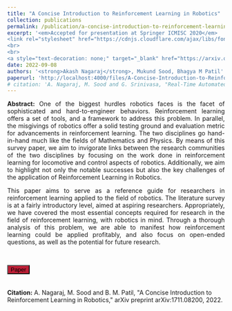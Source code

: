 ```yaml
---
title: "A Concise Introduction to Reinforcement Learning in Robotics"
collection: publications
permalink: /publication/a-concise-introduction-to-reinforcement-learning-in-robotics
excerpt: '<em>Accepted for presentation at Springer ICMISC 2020</em>
<link rel="stylesheet" href="https://cdnjs.cloudflare.com/ajax/libs/font-awesome/6.2.0/css/all.min.css" integrity="sha512-xh6O/CkQoPOWDdYTDqeRdPCVd1SpvCA9XXcUnZS2FmJNp1coAFzvtCN9BmamE+4aHK8yyUHUSCcJHgXloTyT2A==" crossorigin="anonymous" referrerpolicy="no-referrer" />
<br>
<br>
<a style="text-decoration: none;" target="_blank" href="https://arxiv.org/abs/2210.07397"><button style="background-color: #bd1f36;" type="button" class="btn btn-primary"><i class="fa-solid fa-file-pdf"></i> arXiv</button></a>'
date: 2022-09-08
authors: '<strong>Akash Nagaraj</strong>, Mukund Sood, Bhagya M Patil'
paperurl: 'http://localhost:4000/files/A-Concise-Introduction-to-Reinforcement-Learning-in-Robotics.pdf'
# citation: 'A. Nagaraj, M. Sood and G. Srinivasa, "Real-Time Automated Answer Scoring," 2018 IEEE 18th International Conference on Advanced Learning Technologies (ICALT), 2018, pp. 231-232, doi: 10.1109/ICALT.2018.00122.'
---
```

<link href="https://cdn.jsdelivr.net/npm/bootstrap@5.2.2/dist/css/bootstrap.min.css" rel="stylesheet" integrity="sha384-Zenh87qX5JnK2Jl0vWa8Ck2rdkQ2Bzep5IDxbcnCeuOxjzrPF/et3URy9Bv1WTRi" crossorigin="anonymous">
<script src="https://cdn.jsdelivr.net/npm/bootstrap@5.2.2/dist/js/bootstrap.bundle.min.js" integrity="sha384-OERcA2EqjJCMA+/3y+gxIOqMEjwtxJY7qPCqsdltbNJuaOe923+mo//f6V8Qbsw3" crossorigin="anonymous"></script>
<link rel="stylesheet" href="https://cdnjs.cloudflare.com/ajax/libs/font-awesome/6.2.0/css/all.min.css" integrity="sha512-xh6O/CkQoPOWDdYTDqeRdPCVd1SpvCA9XXcUnZS2FmJNp1coAFzvtCN9BmamE+4aHK8yyUHUSCcJHgXloTyT2A==" crossorigin="anonymous" referrerpolicy="no-referrer" />

<div style="text-align: justify; text-justify: inter-word;"><strong>Abstract:</strong> One of the biggest hurdles robotics faces is the facet of sophisticated and hard-to-engineer behaviors. Reinforcement learning offers a set of tools, and a framework to address this problem. In parallel, the misgivings of robotics offer a solid testing ground and evaluation metric for advancements in reinforcement learning. The two disciplines go hand-in-hand much like the fields of Mathematics and Physics. By means of this survey paper, we aim to invigorate links between the research communities of the two disciplines by focusing on the work done in reinforcement learning for locomotive and control aspects of robotics. Additionally, we aim to highlight not only the notable successes but also the key challenges of the application of Reinforcement Learning in Robotics.

This paper aims to serve as a reference guide for researchers in reinforcement learning applied to the field of robotics. The literature survey is at a fairly introductory level, aimed at aspiring researchers. Appropriately, we have covered the most essential concepts required for research in the field of reinforcement learning, with robotics in mind. Through a thorough analysis of this problem, we are able to manifest how reinforcement learning could be applied profitably, and also focus on open-ended questions, as well as the potential for future research.</div>
<br>
<div>
<a style="text-decoration: none;" target="_blank" href="http://localhost:4000/files/A-Concise-Introduction-to-Reinforcement-Learning-in-Robotics.pdf"><button type="button" class="btn btn-primary" style="background-color: #bd1f36;" ><i class="fa-solid fa-file-pdf"></i> Paper</button></a>

<!-- <a style="text-decoration: none;" target="_blank" href="https://github.com/grassknoted/Realtime-Answer-Evaluation"><button type="button" class="btn btn-info"><i class="fa-brands fa-github"></i> GitHub</button></a>

<a style="text-decoration: none;" target="_blank" href="https://www.kaggle.com/competitions/asap-sas/data"><button type="button" class="btn btn-warning"><i class="fa-solid fa-database"></i> Data</button></a> -->
</div>
<br><br>
<strong>Citation:</strong> A. Nagaraj, M. Sood and B. M. Patil, "A Concise Introduction to Reinforcement Learning in Robotics," arXiv preprint arXiv:1711.08200, 2022.